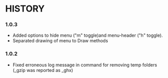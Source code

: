 # HISTORY

### 1.0.3
* Added options to hide menu ("m" toggle)and menu-header ("h" toggle). 
* Separated drawing of menu to Draw methods

### 1.0.2
* Fixed erroneous log message in command for removing temp folders (_gzip was reported as _ghx)